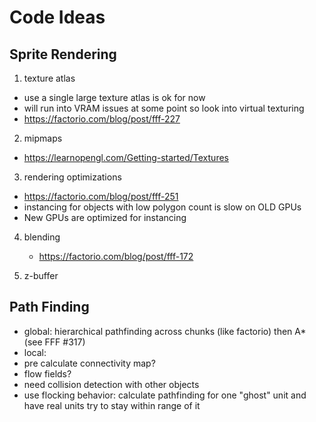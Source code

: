 # Code Ideas

## Sprite Rendering

1. texture atlas
  - use a single large texture atlas is ok for now
  - will run into VRAM issues at some point so look into virtual texturing
  - https://factorio.com/blog/post/fff-227

2. mipmaps
  - https://learnopengl.com/Getting-started/Textures

3. rendering optimizations
  - https://factorio.com/blog/post/fff-251
  - instancing for objects with low polygon count is slow on OLD GPUs
  - New GPUs are optimized for instancing

4. blending
    - https://factorio.com/blog/post/fff-172

5. z-buffer


## Path Finding

- global: hierarchical pathfinding across chunks (like factorio) then A* (see FFF #317)
- local: 
- pre calculate connectivity map?
- flow fields?
- need collision detection with other objects
- use flocking behavior: calculate pathfinding for one "ghost" unit and have real units try to stay within range of it

